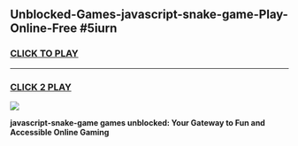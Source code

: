 
## Unblocked-Games-javascript-snake-game-Play-Online-Free #5iurn
<h3>
<a href="https://us.freeplayer.one?title=javascript-snake-game&ref=10M">CLICK TO PLAY</a></h3>
<hr>

<h3>
<a href="https://us.freeplayer.one?title=javascript-snake-game&ref=10M">CLICK 2 PLAY</a>
  
</h3>

<a href="https://us.freeplayer.one?title=javascript-snake-game&ref=10M"><img src="https://clearcache.store/games.png"></a>


**javascript-snake-game games unblocked: Your Gateway to Fun and Accessible Online Gaming**
